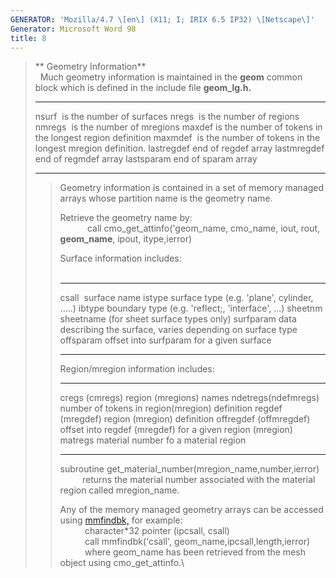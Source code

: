 ```yaml
---
GENERATOR: 'Mozilla/4.7 \[en\] (X11; I; IRIX 6.5 IP32) \[Netscape\]'
Generator: Microsoft Word 98
title: 8
---
```


> ** Geometry Information**\
>  
> Much geometry information is maintained in the **geom** common block
> which is defined in the include file **geom\_lg.h.**
>   ------------- ------------------------------------------------------------
>   nsurf         is the number of surfaces
>   nregs         is the number of regions
>   nmregs        is the number of mregions
>   maxdef        is the number of tokens in the longest region definition
>   maxmdef       is the number of tokens in the longest mregion definition.
>   lastregdef    end of regdef array
>   lastmregdef   end of regmdef array
>   lastsparam    end of sparam array
>   ------------- ------------------------------------------------------------
>
> > Geometry information is contained in a set of memory managed arrays
> > whose partition name is the geometry name.
> >
> > Retrieve the geometry name by:\
> >            call cmo\_get\_attinfo('geom\_name, cmo\_name, iout,
> > rout, **geom\_name**, ipout, itype,ierror)
> >
> > Surface information includes:\
> >  
> >
> >   ----------- ---------------------------------------------------------------
> >   csall       surface name
> >   istype      surface type (e.g. 'plane', cylinder, .....)
> >   ibtype      boundary type (e.g. 'reflect;, 'interface', ...)
> >   sheetnm     sheetname (for sheet surface types only)
> >   surfparam   data describing the surface, varies depending on surface type
> >   offsparam   offset into surfparam for a given surface
> >   ----------- ---------------------------------------------------------------
> >
> > Region/mregion information includes:
> >
> >   ------------------------ -----------------------------------------------------------
> >   cregs (cmregs)           region (mregions) names
> >   ndetregs(ndefmregs)      number of tokens in region(mregion) definition
> >   regdef (mregdef)         region (mregion) definition
> >   offregdef (offmregdef)   offset into regdef (mregdef) for a given region (mregion)
> >   matregs                  material number fo a material region
> >   ------------------------ -----------------------------------------------------------
> >
> > subroutine get\_material\_number(mregion\_name,number,ierror)\
> >          returns the material number associated with the material
> > region called mregion\_name.
> >
> > Any of the memory managed geometry arrays can be accessed using
> > [mmfindbk,](memmang.md) for example:\
> >           character\*32 pointer (ipcsall, csall)\
> >           call mmfindbk('csall', geom\_name,ipcsall,length,ierror)\
> >           where geom\_name has been retrieved from the mesh object
> > using cmo\_get\_attinfo.\
> >
